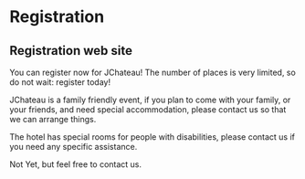 # Registration

<!-- MACRO{snippet|debug=false|ignoreDownloadError=false|verbatim=false|file=src/site/resources/fragments/breadcrum.snippet.html} -->

## Registration web site

You can register now for JChateau! The number of places is very limited, so do not wait: register today!

JChateau is a family friendly event, if you plan to come with your family, or your friends, and need special accommodation, please contact us so that we can arrange things. 

The hotel has special rooms for people with disabilities, please contact us if you need any specific assistance. 

Not Yet,  but feel free to contact us.
